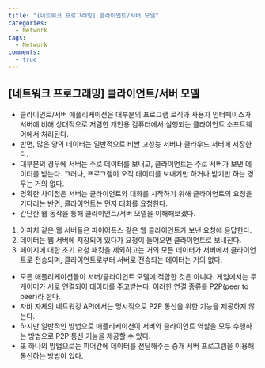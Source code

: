 ```yaml
---
title: "[네트워크 프로그래밍] 클라이언트/서버 모델"
categories:
  - Network
tags:
  - Network
comments:
  - true
---
```

## [네트워크 프로그래밍] 클라이언트/서버 모델
* 클라이언트/서버 애플리케이션은 대부분의 프로그램 로직과 사용자 인터페이스가 서버에 비해 상대적으로 저렴한 개인용 컴퓨터에서 실행되는 클라이언트 소프트웨어에서 처리된다.
* 반면, 많은 양의 데이터는 일반적으로 비싼 고성능 서버나 클라우드 서버에 저장한다.
* 대부분의 경우에 서버는 주로 데이터를 보내고, 클라이언트는 주로 서버가 보낸 데이터를 받는다. 그러나, 프로그램이 오직 데이터를 보내기만 하거나 받기만 하는 경우는 거의 없다.
* 명확한 차이점은 서버는 클라이언트와 대화를 시작하기 위해 클라이언트의 요청을 기다리는 반면, 클라이언트는 먼저 대화를 요청한다.
* 간단한 웹 동작을 통해 클라이언트/서버 모델을 이해해보겠다.
1. 아파치 같은 웹 서버들은 파이어폭스 같은 웹 클라이언트가 보낸 요청에 응답한다.
2. 데이터는 웹 서버에 저장되어 있다가 요청이 들어오면 클라이언트로 보내진다.
3. 페이지에 대한 초기 요청 패킷을 제외하고는 거의 모든 데이터가 서버에서 클라이언트로 전송되며, 클라이언트로부터 서버로 전송되는 데이터는 거의 없다.

* 모든 애플리케이션들이 서버/클라이언트 모델에 적합한 것은 아니다. 게임에서는 두 게이머가 서로 연결되어 데이터를 주고받는다. 이러한 연결 종류를 P2P(peer to peer)라 한다.
* 자바 자체의 네트워킹 API에서는 명시적으로 P2P 통신을 위한 기능을 제공하지 않는다. 
* 하지만 일반적인 방법으로 애플리케이션이 서버와 클라이언트 역할을 모두 수행하는 방법으로 P2P 통신 기능을 제공할 수 있다.
* 또 하나의 방법으로는 피어간에 데이터를 전달해주는 중개 서버 프로그램을 이용해 통신하는 방법이 있다.

